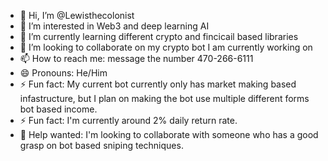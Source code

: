 - 👋 Hi, I’m @Lewisthecolonist
- 👀 I’m interested in Web3 and deep learning AI
- 🌱 I’m currently learning different crypto and fincicail based libraries
- 💞️ I’m looking to collaborate on my crypto bot I am currently working on
- 📫 How to reach me: message the number 470-266-6111
- 😄 Pronouns: He/Him
- ⚡ Fun fact: My current bot currently only has market making based infastructure, but I plan on making the bot use multiple different forms bot based income.
- ⚡ Fun fact: I'm currently around 2% daily return rate.
- 👋 Help wanted: I'm looking to collaborate with someone who has a good grasp on bot based sniping techniques.

<!---
Lewisthecolonist/Lewisthecolonist is a ✨ special ✨ repository because its `README.md` (this file) appears on your GitHub profile.
You can click the Preview link to take a look at your changes.
--->

